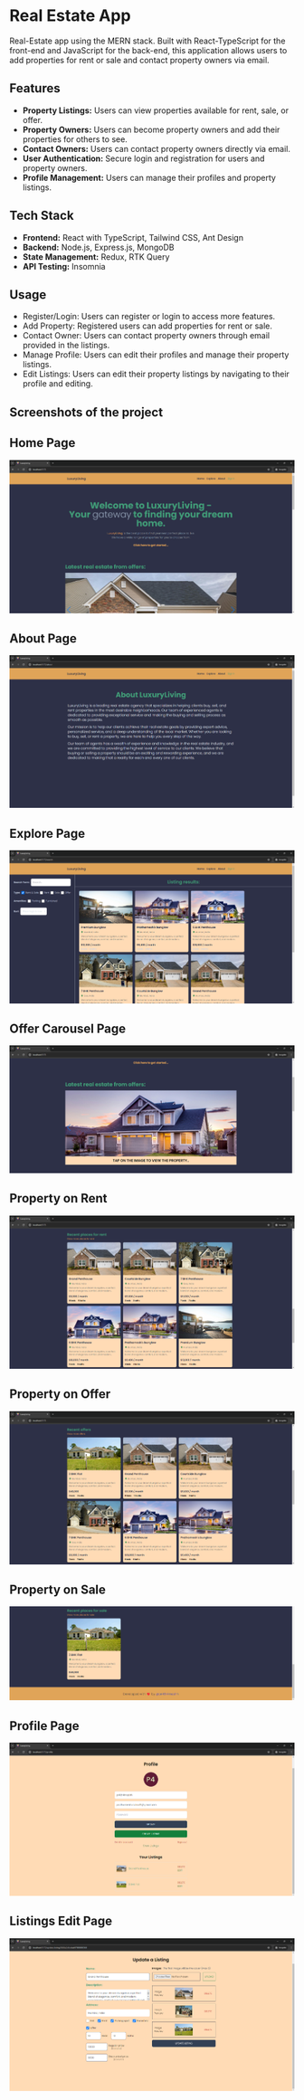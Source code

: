# Real Estate App

Real-Estate app using the MERN stack. Built with React-TypeScript for the front-end and JavaScript for the back-end, this application allows users to add properties for rent or sale and contact property owners via email.

## Features

- **Property Listings:** Users can view properties available for rent, sale, or offer.
- **Property Owners:** Users can become property owners and add their properties for others to see.
- **Contact Owners:** Users can contact property owners directly via email.
- **User Authentication:** Secure login and registration for users and property owners.
- **Profile Management:** Users can manage their profiles and property listings.

## Tech Stack

- **Frontend:** React with TypeScript, Tailwind CSS, Ant Design
- **Backend:** Node.js, Express.js, MongoDB
- **State Management:** Redux, RTK Query
- **API Testing:** Insomnia

## Usage
- Register/Login: Users can register or login to access more features.
- Add Property: Registered users can add properties for rent or sale.
- Contact Owner: Users can contact property owners through email provided in the listings.
- Manage Profile: Users can edit their profiles and manage their property listings.
- Edit Listings: Users can edit their property listings by navigating to their profile and editing.

## Screenshots of the project

## Home Page
![Home page](<Screenshot 2024-06-10 192640.png>)

## About Page
![About page](<Screenshot 2024-06-10 192842.png>)

## Explore Page
![Explore more properties](<Screenshot 2024-06-10 192816.png>)

## Offer Carousel Page
![Offer carousel](<Screenshot 2024-06-10 192711.png>)

## Property on Rent
![Rent properties](<Screenshot 2024-06-10 192737.png>)

## Property on Offer
![Offers](<Screenshot 2024-06-10 192724.png>)

## Property on Sale
![Sale properties](<Screenshot 2024-06-10 192758.png>)

## Profile Page
![Profile page](<Screenshot 2024-06-10 193003.png>)

## Listings Edit Page
![Edit listings](<Screenshot 2024-06-10 193026.png>)